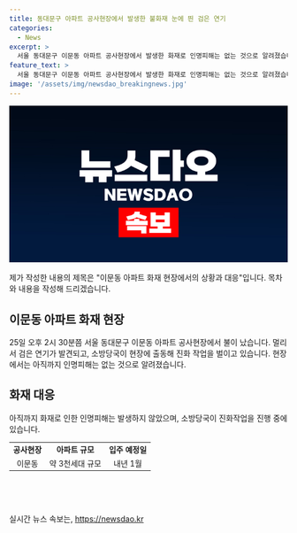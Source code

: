 ```yaml
---
title: 동대문구 아파트 공사현장에서 발생한 불화재 눈에 띈 검은 연기
categories:
  - News
excerpt: >
  서울 동대문구 이문동 아파트 공사현장에서 발생한 화재로 인명피해는 없는 것으로 알려졌습니다. 현장에는 소방당국이 출동해 진화 작업을 벌이고 있으며, 약 3천세대 규모의 아파트는 내년 1월 입주 예정입니다. 해당 사건과 관련한 최신 소식은 계속 업데이트될 예정입니다. #이문동 #아파트 #화재
feature_text: >
  서울 동대문구 이문동 아파트 공사현장에서 발생한 화재로 인명피해는 없는 것으로 알려졌습니다. 현장에는 소방당국이 출동해 진화 작업을 벌이고 있으며, 약 3천세대 규모의 아파트는 내년 1월 입주 예정입니다. 해당 사건과 관련한 최신 소식은 계속 업데이트될 예정입니다. #이문동 #아파트 #화재
image: '/assets/img/newsdao_breakingnews.jpg'
---
```


<p><img src="/assets/img/newsdao_breakingnews.jpg" alt="koreaapp 속보" /></p>

<p>제가 작성한 내용의 제목은 "이문동 아파트 화재 현장에서의 상황과 대응"입니다. 목차와 내용을 작성해 드리겠습니다.</p>

<h2 data-ke-size="size26">이문동 아파트 화재 현장</h2>

<p data-ke-size="size16">25일 오후 2시 30분쯤 서울 동대문구 이문동 아파트 공사현장에서 불이 났습니다. 멀리서 검은 연기가 발견되고, 소방당국이 현장에 출동해 진화 작업을 벌이고 있습니다. 현장에서는 아직까지 인명피해는 없는 것으로 알려졌습니다.</p>

<h2 data-ke-size="size26">화재 대응</h2>

<p data-ke-size="size16">아직까지 화재로 인한 인명피해는 발생하지 않았으며, 소방당국이 진화작업을 진행 중에 있습니다. </p>

<table>
    <tr>
        <td style="text-align: center; height: 17px;"><b>공사현장</b></td>
        <td style="text-align: center; height: 17px;"><b>아파트 규모</b></td>
        <td style="text-align: center; height: 17px;"><b>입주 예정일</b></td>
    </tr>
    <tr>
        <td style="text-align: center; height: 17px;">이문동</td>
        <td style="text-align: center; height: 17px;">약 3천세대 규모</td>
        <td style="text-align: center; height: 17px;">내년 1월</td>
    </tr>
</table>

<p data-ke-size="size16">&nbsp;</p>

<p data-ke-size="size16">&nbsp;</p>
실시간 뉴스 속보는, <a href="https://newsdao.kr" rel="dofollow">https://newsdao.kr</a>


